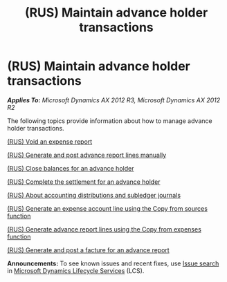 ﻿---
title: (RUS) Maintain advance holder transactions
TOCTitle: (RUS) Maintain advance holder transactions
ms:assetid: a241e7f2-e5cd-4791-84c7-db8e4f25d629
ms:mtpsurl: https://technet.microsoft.com/en-us/library/JJ678558(v=AX.60)
ms:contentKeyID: 49387785
ms.date: 04/18/2014
mtps_version: v=AX.60
---

# (RUS) Maintain advance holder transactions 


_**Applies To:** Microsoft Dynamics AX 2012 R3, Microsoft Dynamics AX 2012 R2_

The following topics provide information about how to manage advance holder transactions.

[(RUS) Void an expense report](rus-void-an-expense-report.md)

[(RUS) Generate and post advance report lines manually](rus-generate-and-post-advance-report-lines-manually.md)

[(RUS) Close balances for an advance holder](rus-close-balances-for-an-advance-holder.md)

[(RUS) Complete the settlement for an advance holder](rus-complete-the-settlement-for-an-advance-holder.md)

[(RUS) About accounting distributions and subledger journals](rus-about-accounting-distributions-and-subledger-journals.md)

[(RUS) Generate an expense account line using the Copy from sources function](rus-generate-an-expense-account-line-using-the-copy-from-sources-function.md)

[(RUS) Generate advance report lines using the Copy from expenses function](rus-generate-advance-report-lines-using-the-copy-from-expenses-function.md)

[(RUS) Generate and post a facture for an advance report](rus-generate-and-post-a-facture-for-an-advance-report.md)

  
**Announcements:** To see known issues and recent fixes, use [Issue search](http://go.microsoft.com/fwlink/?linkid=389258) in [Microsoft Dynamics Lifecycle Services](http://go.microsoft.com/fwlink/?linkid=306505) (LCS).

